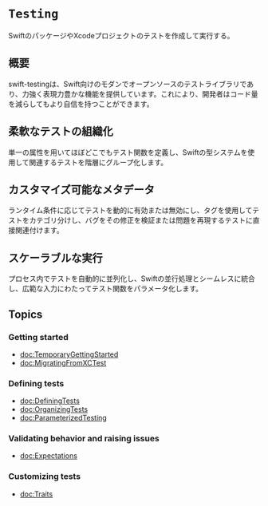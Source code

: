 # ``Testing``

SwiftのパッケージやXcodeプロジェクトのテストを作成して実行する。

## 概要

swift-testingは、Swift向けのモダンでオープンソースのテストライブラリであり、力強く表現力豊かな機能を提供しています。これにより、開発者はコード量を減らしてもより自信を持つことができます。

## 柔軟なテストの組織化
単一の属性を用いてほぼどこでもテスト関数を定義し、Swiftの型システムを使用して関連するテストを階層にグループ化します。

## カスタマイズ可能なメタデータ
ランタイム条件に応じてテストを動的に有効または無効にし、タグを使用してテストをカテゴリ分けし、バグをその修正を検証または問題を再現するテストに直接関連付けます。

## スケーラブルな実行
プロセス内でテストを自動的に並列化し、Swiftの並行処理とシームレスに統合し、広範な入力にわたってテスト関数をパラメータ化します。


## Topics

### Getting started

- <doc:TemporaryGettingStarted>
- <doc:MigratingFromXCTest>

### Defining tests

- <doc:DefiningTests>
- <doc:OrganizingTests>
- <doc:ParameterizedTesting>

### Validating behavior and raising issues

- <doc:Expectations>

### Customizing tests

- <doc:Traits>
